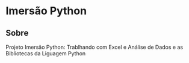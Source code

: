 <h1>Imersão Python</h1>

<h2>Sobre</h2>

<p>Projeto Imersão Python: Trablhando com Excel e Análise de Dados e as Bibliotecas da Liguagem Python</p>
